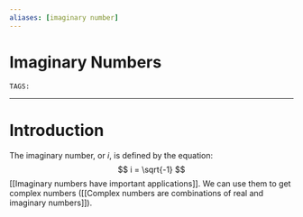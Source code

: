```yaml
---
aliases: [imaginary number]
---
```

# Imaginary Numbers
`TAGS:` 

---
# Introduction
The imaginary number, or $i$, is defined by the equation:
$$
i = \sqrt{-1}
$$[[Imaginary numbers have important applications]]. We can use them to get complex numbers ([[Complex numbers are combinations of real and imaginary numbers]]).  